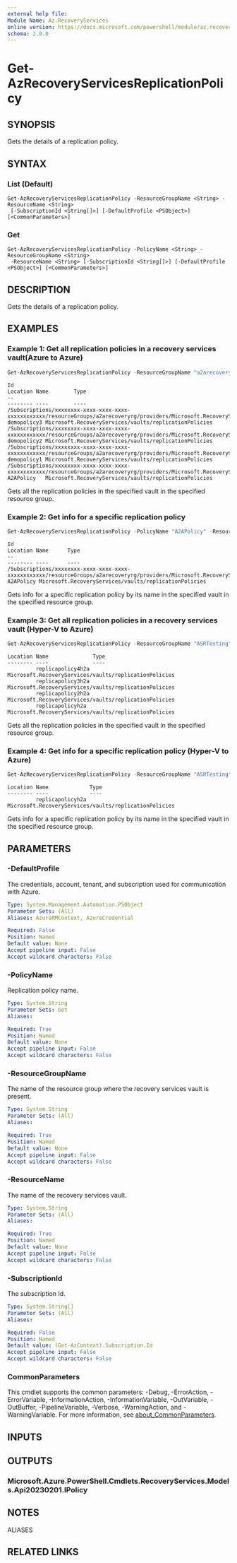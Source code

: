 ```yaml
---
external help file:
Module Name: Az.RecoveryServices
online version: https://docs.microsoft.com/powershell/module/az.recoveryservices/get-azrecoveryservicesreplicationpolicy
schema: 2.0.0
---
```


# Get-AzRecoveryServicesReplicationPolicy

## SYNOPSIS
Gets the details of a replication policy.

## SYNTAX

### List (Default)
```
Get-AzRecoveryServicesReplicationPolicy -ResourceGroupName <String> -ResourceName <String>
 [-SubscriptionId <String[]>] [-DefaultProfile <PSObject>] [<CommonParameters>]
```

### Get
```
Get-AzRecoveryServicesReplicationPolicy -PolicyName <String> -ResourceGroupName <String>
 -ResourceName <String> [-SubscriptionId <String[]>] [-DefaultProfile <PSObject>] [<CommonParameters>]
```

## DESCRIPTION
Gets the details of a replication policy.

## EXAMPLES

### Example 1: Get all replication policies in a recovery services vault(Azure to Azure)
```powershell
Get-AzRecoveryServicesReplicationPolicy -ResourceGroupName "a2arecoveryrg" -ResourceName "a2arecoveryvault"
```

```output
Id                                                                                                                                                                            Location Name        Type
--                                                                                                                                                                            -------- ----        ----
/Subscriptions/xxxxxxxx-xxxx-xxxx-xxxx-xxxxxxxxxxxx/resourceGroups/a2arecoveryrg/providers/Microsoft.RecoveryServices/vaults/a2arecoveryvault/replicationPolicies/demopolicy3          demopolicy3 Microsoft.RecoveryServices/vaults/replicationPolicies
/Subscriptions/xxxxxxxx-xxxx-xxxx-xxxx-xxxxxxxxxxxx/resourceGroups/a2arecoveryrg/providers/Microsoft.RecoveryServices/vaults/a2arecoveryvault/replicationPolicies/demopolicy2          demopolicy2 Microsoft.RecoveryServices/vaults/replicationPolicies
/Subscriptions/xxxxxxxx-xxxx-xxxx-xxxx-xxxxxxxxxxxx/resourceGroups/a2arecoveryrg/providers/Microsoft.RecoveryServices/vaults/a2arecoveryvault/replicationPolicies/demopolicy1          demopolicy1 Microsoft.RecoveryServices/vaults/replicationPolicies
/Subscriptions/xxxxxxxx-xxxx-xxxx-xxxx-xxxxxxxxxxxx/resourceGroups/a2arecoveryrg/providers/Microsoft.RecoveryServices/vaults/a2arecoveryvault/replicationPolicies/A2APolicy            A2APolicy   Microsoft.RecoveryServices/vaults/replicationPolicies
```

Gets all the replication policies in the specified vault in the specified resource group.

### Example 2: Get info for a specific replication policy
```powershell
Get-AzRecoveryServicesReplicationPolicy -PolicyName "A2APolicy" -ResourceGroupName "a2arecoveryrg" -ResourceName "a2arecoveryvault"
```

```output
Id                                                                                                                                                                          Location Name      Type
--                                                                                                                                                                          -------- ----      ----
/Subscriptions/xxxxxxxx-xxxx-xxxx-xxxx-xxxxxxxxxxxx/resourceGroups/a2arecoveryrg/providers/Microsoft.RecoveryServices/vaults/a2arecoveryvault/replicationPolicies/A2APolicy          A2APolicy Microsoft.RecoveryServices/vaults/replicationPolicies
```

Gets info for a specific replication policy by its name in the specified vault in the specified resource group.

### Example 3: Get all replication policies in a recovery services vault (Hyper-V to Azure)
```powershell
Get-AzRecoveryServicesReplicationPolicy -ResourceGroupName "ASRTesting" -ResourceName "HyperV2AzureVault"
```

```output
Location Name              Type
-------- ----              ----
         replicapolicy4h2a Microsoft.RecoveryServices/vaults/replicationPolicies
         replicapolicy3h2a Microsoft.RecoveryServices/vaults/replicationPolicies
         replicapolicy2h2a Microsoft.RecoveryServices/vaults/replicationPolicies
         replicapolicyh2a  Microsoft.RecoveryServices/vaults/replicationPolicies
```

Gets all the replication policies in the specified vault in the specified resource group.

### Example 4: Get info for a specific replication policy (Hyper-V to Azure)
```powershell
Get-AzRecoveryServicesReplicationPolicy -ResourceGroupName "ASRTesting" -ResourceName "HyperV2AzureVault" -PolicyName "replicapolicyh2a"
```

```output
Location Name             Type
-------- ----             ----
         replicapolicyh2a Microsoft.RecoveryServices/vaults/replicationPolicies
```

Gets info for a specific replication policy by its name in the specified vault in the specified resource group.

## PARAMETERS

### -DefaultProfile
The credentials, account, tenant, and subscription used for communication with Azure.

```yaml
Type: System.Management.Automation.PSObject
Parameter Sets: (All)
Aliases: AzureRMContext, AzureCredential

Required: False
Position: Named
Default value: None
Accept pipeline input: False
Accept wildcard characters: False
```

### -PolicyName
Replication policy name.

```yaml
Type: System.String
Parameter Sets: Get
Aliases:

Required: True
Position: Named
Default value: None
Accept pipeline input: False
Accept wildcard characters: False
```

### -ResourceGroupName
The name of the resource group where the recovery services vault is present.

```yaml
Type: System.String
Parameter Sets: (All)
Aliases:

Required: True
Position: Named
Default value: None
Accept pipeline input: False
Accept wildcard characters: False
```

### -ResourceName
The name of the recovery services vault.

```yaml
Type: System.String
Parameter Sets: (All)
Aliases:

Required: True
Position: Named
Default value: None
Accept pipeline input: False
Accept wildcard characters: False
```

### -SubscriptionId
The subscription Id.

```yaml
Type: System.String[]
Parameter Sets: (All)
Aliases:

Required: False
Position: Named
Default value: (Get-AzContext).Subscription.Id
Accept pipeline input: False
Accept wildcard characters: False
```

### CommonParameters
This cmdlet supports the common parameters: -Debug, -ErrorAction, -ErrorVariable, -InformationAction, -InformationVariable, -OutVariable, -OutBuffer, -PipelineVariable, -Verbose, -WarningAction, and -WarningVariable. For more information, see [about_CommonParameters](http://go.microsoft.com/fwlink/?LinkID=113216).

## INPUTS

## OUTPUTS

### Microsoft.Azure.PowerShell.Cmdlets.RecoveryServices.Models.Api20230201.IPolicy

## NOTES

ALIASES

## RELATED LINKS

